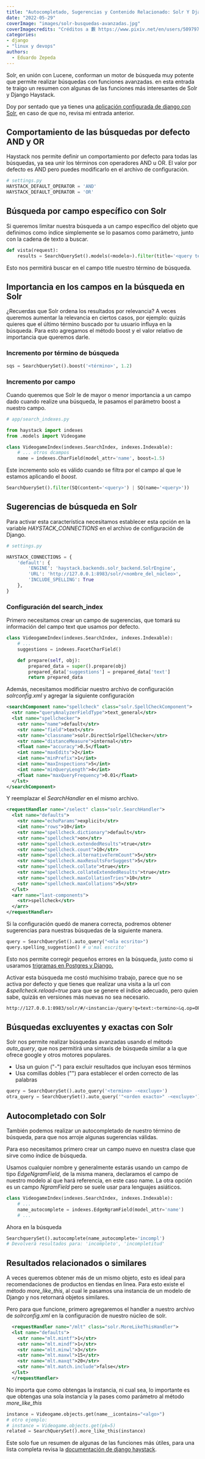 ```yaml
---
title: "Autocompletado, Sugerencias y Contenido Relacionado: Solr Y Django"
date: "2022-05-29"
coverImage: "images/solr-busquedas-avanzadas.jpg"
coverImagecredits: "Créditos a 藪 https://www.pixiv.net/en/users/50979768"
categories:
- django
- "linux y devops"
authors:
  - Eduardo Zepeda
---
```


Solr, en unión con Lucene, conforman un motor de búsqueda muy potente que permite realizar búsquedas con funciones avanzadas. en esta entrada te traigo un resumen con  algunas de las funciones más interesantes de Solr y Django Haystack.

Doy por sentado que ya tienes una [aplicación configurada de django con Solr](/es/busquedas-con-solr-con-django-haystack/), en caso de que no, revisa mi entrada anterior.

## Comportamiento de las búsquedas por defecto AND y OR

Haystack nos permite definir un comportamiento por defecto para todas las búsquedas, ya sea unir los términos con operadores AND u OR. El valor por defecto es AND pero puedes modificarlo en el archivo de configuración.

```python
# settings.py
HAYSTACK_DEFAULT_OPERATOR = 'AND'
HAYSTACK_DEFAULT_OPERATOR = 'OR'
```

## Búsqueda por campo específico con Solr

Si queremos limitar nuestra búsqueda a un campo específico del objeto que definimos como índice simplemente se lo pasamos como parámetro, junto con la cadena de texto a buscar.

```python
def vista(request):
    results = SearchQuerySet().models(<modelo>).filter(title='<query text>')
```

Esto nos permitirá buscar en el campo title nuestro término de búsqueda.

## Importancia en los campos en la búsqueda en Solr

¿Recuerdas que Solr ordena los resultados por relevancia? A veces queremos aumentar la relevancia en ciertos casos, por ejemplo: quizás quieres que el último término buscado por tu usuario influya en la búsqueda. Para esto agregamos el método boost y el valor relativo de importancia que queremos darle.

### Incremento por término de búsqueda

```python
sqs = SearchQuerySet().boost('<término>', 1.2)
```

### Incremento por campo

Cuando queremos que Solr le de mayor o menor importancia a un campo dado cuando realize una búsqueda, le pasamos el parámetro boost a nuestro campo.

```python
# app/search_indexes.py

from haystack import indexes
from .models import Videogame

class VideogameIndex(indexes.SearchIndex, indexes.Indexable):
    # ... otros dcampos
    name = indexes.CharField(model_attr='name', boost=1.5)
```

Este incremento solo es válido cuando se filtra por el campo al que le estamos aplicando el *boost*.

```python
SearchQuerySet().filter(SQ(content='<query>') | SQ(name='<query>'))
```

## Sugerencias de búsqueda en Solr

Para activar esta característica necesitamos establecer esta opción en la variable *HAYSTACK_CONNECTIONS* en el archivo de configuración de Django.

```python
# settings.py

HAYSTACK_CONNECTIONS = {
    'default': {
        'ENGINE': 'haystack.backends.solr_backend.SolrEngine',
        'URL': 'http://127.0.0.1:8983/solr/<nombre_del_núcleo>',
        'INCLUDE_SPELLING': True
    },
}
```

### Configuración del search_index

Primero necesitamos crear un campo de sugerencias, que tomará su información del campo text que usamos por defecto.

```python
class VideogameIndex(indexes.SearchIndex, indexes.Indexable):
    # ...
    suggestions = indexes.FacetCharField()

    def prepare(self, obj):
        prepared_data = super().prepare(obj)
        prepared_data['suggestions'] = prepared_data['text']
        return prepared_data
```

Además, necesitamos modificiar nuestro archivo de configuración *solrconfig.xml* y agregar la siguiente configuración

```xml
<searchComponent name="spellcheck" class="solr.SpellCheckComponent">
  <str name="queryAnalyzerFieldType">text_general</str>
  <lst name="spellchecker">
    <str name="name">default</str>
    <str name="field">text</str>
    <str name="classname">solr.DirectSolrSpellChecker</str>
    <str name="distanceMeasure">internal</str>
    <float name="accuracy">0.5</float>
    <int name="maxEdits">2</int>
    <int name="minPrefix">1</int>
    <int name="maxInspections">5</int>
    <int name="minQueryLength">4</int>
    <float name="maxQueryFrequency">0.01</float>
  </lst>
</searchComponent>
```

Y reemplazar el *SearchHandler* en el mismo archivo.

```xml
<requestHandler name="/select" class="solr.SearchHandler">
  <lst name="defaults">
    <str name="echoParams">explicit</str>
    <int name="rows">10</int>
    <str name="spellcheck.dictionary">default</str>
    <str name="spellcheck">on</str>
    <str name="spellcheck.extendedResults">true</str>
    <str name="spellcheck.count">10</str>
    <str name="spellcheck.alternativeTermCount">5</str>
    <str name="spellcheck.maxResultsForSuggest">5</str>
    <str name="spellcheck.collate">true</str>
    <str name="spellcheck.collateExtendedResults">true</str>
    <str name="spellcheck.maxCollationTries">10</str>
    <str name="spellcheck.maxCollations">5</str>
  </lst>
  <arr name="last-components">
    <str>spellcheck</str>
  </arr>
</requestHandler>
```

Si la configuración quedó de manera correcta, podremos obtener sugerencias para nuestras búsquedas de la siguiente manera.

```python
query = SearchQuerySet().auto_query("<mla ecsrito>")
query.spelling_suggestion() # u'mal escrito'
```

Esto nos permite corregir pequeños errores en la búsqueda, justo como si usaramos [trigramas en Postgres y Django.](/es/trigramas-y-busquedas-avanzadas-con-django-y-postgres/)

Activar esta búsqueda me costó muchísimo trabajo, parece que no se activa por defecto y que tienes que realizar una visita a la url con *&spellcheck.reload=true* para que se genere el índice adecuado, pero quien sabe, quizás en versiones más nuevas no sea necesario.

```bash
http://127.0.0.1:8983/solr/#/<instancia>/query?q=text:<termino>&q.op=OR&spellcheck=true&spellcheck.q=<termino>&spellcheck.reload=true
```

## Búsquedas excluyentes y exactas con Solr

Solr nos permite realizar búsquedas avanzadas usando el método *auto_query*, que nos permitirá una sintaxis de búsqueda similar a la que ofrece google y otros motores populares.

* Usa un guion ("-") para excluir resultados que incluyan esos términos
* Usa comillas dobles ("") para establecer el orden correcto de las palabras
 
```python
query = SearchQuerySet().auto_query('<termino> -<excluye>')
otra_query = SearchQuerySet().auto_query('"<orden exacto>" -<excluye>')

```

## Autocompletado con Solr

También podemos realizar un autocompletado de nuestro término de búsqueda, para que nos arroje algunas sugerencias válidas. 

Para eso necesitamos primero crear un campo nuevo en nuestra clase que sirve como índice de búsqueda. 

Usamos cualquier nombre y generalmente estarás usando un campo de tipo *EdgeNgramField*, de la misma manera, declaramos el campo de nuestro modelo al que hará referencia, en este caso name. La otra opción es un campo *NgramField* pero se suele usar para lenguajes asiáticos.

```python
class VideogameIndex(indexes.SearchIndex, indexes.Indexable):
    # ...
    name_autocomplete = indexes.EdgeNgramField(model_attr='name')
    # ...
```
Ahora en la búsqueda 

```python
SearchquerySet().autocomplete(name_autocomplete='incompl')
# Devolverá resultados para: 'incompleto', 'incompletitud'
```

## Resultados relacionados o similares

A veces queremos obtener más de un mismo objeto, esto es ideal para recomendaciones de productos en tiendas en linea. Para esto existe el método *more_like_this*, al cual le pasamos una instancia de un modelo de Django y nos retornará objetos similares. 

Pero para que funcione, primero agregaremos el handler a nuestro archivo de *solrconfig.xml* en la configuración de nuestro núcleo de solr.

```xml
  <requestHandler name="/mlt" class="solr.MoreLikeThisHandler">
  <lst name="defaults">
    <str name="mlt.mintf">1</str>
    <str name="mlt.mindf">1</str>
    <str name="mlt.minwl">3</str>
    <str name="mlt.maxwl">15</str>
    <str name="mlt.maxqt">20</str>
    <str name="mlt.match.include">false</str>
  </lst>
  </requestHandler>
```

No importa que como obtengas la instancia, ni cual sea, lo importante es que obtengas una sola instancia y la pases como parámetro al método *more_like_this*

```python
instance = Videogame.objects.get(name__icontains="<algo>")
# otro ejemplo: 
# instance = Videogame.objects.get(pk=5)
related = SearchQuerySet().more_like_this(instance)
```

Este solo fue un resumen de algunas de las funciones más útiles, para una lista completa revisa la [documentación de django haystack](https://django-haystack.readthedocs.io/en/master/).